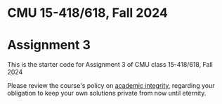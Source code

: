 # CMU 15-418/618, Fall 2024

# Assignment 3

This is the starter code for Assignment 3 of CMU class 15-418/618, Fall 2024

Please review the course's policy on [academic
integrity](http://www.cs.cmu.edu/~418/academicintegrity.html),
regarding your obligation to keep your own solutions private from now
until eternity.





